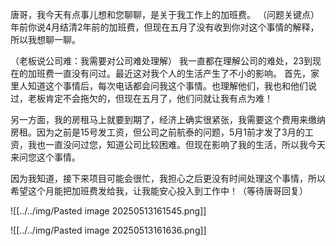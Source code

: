 唐哥，我今天有点事儿想和您聊聊，是关于我工作上的加班费。
（问题关键点）年前你说4月结清2年前的加班费，但现在五月了没有收到你对这个事情的解释，所以我想聊一聊。

（老板说公司难：我需要对公司难处理解）
我一直都在理解公司的难处，23到现在的加班费一直没有问过。最近这对我个人的生活产生了不小的影响。
首先，家里人知道这个事情后，每次电话都会问我这个事情。也理解他们，我也和他们说过，老板肯定不会拖欠的，但现在五月了，他们问就让我有点为难！

另一方面，我的房租马上就要到期了，经济上确实很紧张，我需要这个费用来缴纳房租。因为之前是15号发工资，但公司之前航泰的问题，5月1前才发了3月的工资，我也一直没问过您，知道公司比较困难。但现在影响了我的生活，所以我今天来问您这个事情。

因为我知道，接下来项目可能会很忙，我担心之后更没有时间处理这个事情，所以希望这个月能把加班费发给我，让我能安心投入到工作中！（等待唐哥回复）


![[../../img/Pasted image 20250513161545.png]]

![[../../img/Pasted image 20250513161636.png]]